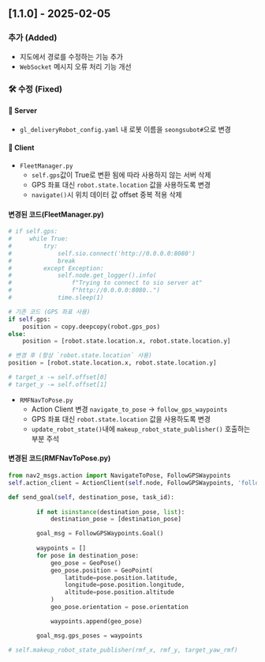 ## [1.1.0] - 2025-02-05
### 추가 (Added)
- 지도에서 경로를 수정하는 기능 추가
- `WebSocket` 메시지 오류 처리 기능 개선

### 🛠 수정 (Fixed)
#### 🔹 Server
- `gl_deliveryRobot_config.yaml` 내 로봇 이름을 `seongsubot#`으로 변경

#### 🔹 Client
- `FleetManager.py`
  - `self.gps`값이 True로 변환 됨에 따라 사용하지 않는 서버 삭제
  - GPS 좌표 대신 `robot.state.location` 값을 사용하도록 변경  
  - `navigate()`시 위치 데이터 값 offset 중복 적용 삭제

#### **변경된 코드(FleetManager.py)**

```python
# if self.gps:
#     while True:
#         try:
#             self.sio.connect('http://0.0.0.0:8080')
#             break
#         except Exception:
#             self.node.get_logger().info(
#                 f"Trying to connect to sio server at"
#                 f"http://0.0.0.0:8080..")
#             time.sleep(1)
```

```python
# 기존 코드 (GPS 좌표 사용)
if self.gps:
    position = copy.deepcopy(robot.gps_pos)
else:
    position = [robot.state.location.x, robot.state.location.y]

# 변경 후 (항상 `robot.state.location` 사용)
position = [robot.state.location.x, robot.state.location.y]
```

```python
# target_x -= self.offset[0]
# target_y -= self.offset[1]
```

- `RMFNavToPose.py`
  - Action Client 변경 `navigate_to_pose` -> `follow_gps_waypoints`
  - GPS 좌표 대신 `robot.state.location` 값을 사용하도록 변경  
  - `update_robot_state()`내에 `makeup_robot_state_publisher()` 호출하는 부분 주석

#### **변경된 코드(RMFNavToPose.py)**

```python
from nav2_msgs.action import NavigateToPose, FollowGPSWaypoints
self.action_client = ActionClient(self.node, FollowGPSWaypoints, 'follow_gps_waypoints')

def send_goal(self, destination_pose, task_id):
        
        if not isinstance(destination_pose, list):
            destination_pose = [destination_pose]

        goal_msg = FollowGPSWaypoints.Goal()
        
        waypoints = []
        for pose in destination_pose:
            geo_pose = GeoPose()
            geo_pose.position = GeoPoint(
                latitude=pose.position.latitude,
                longitude=pose.position.longitude,
                altitude=pose.position.altitude
            )
            geo_pose.orientation = pose.orientation  

            waypoints.append(geo_pose)

        goal_msg.gps_poses = waypoints

```

```python
# self.makeup_robot_state_publisher(rmf_x, rmf_y, target_yaw_rmf)
```


